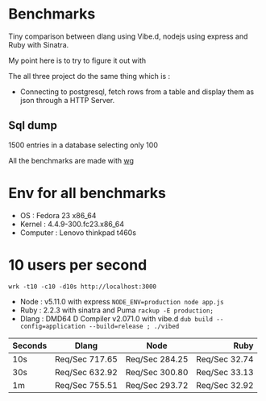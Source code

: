# Benchmarks

Tiny comparison between dlang using Vibe.d, nodejs using express and Ruby with Sinatra.

My point here is to try to figure it out with 

The all three project do the same thing which is :  

- Connecting to postgresql, fetch rows from a table and display them as json through a HTTP Server.  

## Sql dump 

1500 entries in a database selecting only 100

All the benchmarks are made with [wg](https://github.com/wg/wrk)

# Env for all benchmarks

- OS : Fedora 23 x86_64
- Kernel : 4.4.9-300.fc23.x86_64
- Computer : Lenovo thinkpad t460s


# 10 users per second

`wrk -t10 -c10 -d10s http://localhost:3000`

- Node : v5.11.0 with express `NODE_ENV=production node app.js`
- Ruby : 2.2.3 with sinatra and Puma `rackup -E production;`
- Dlang : DMD64 D Compiler v2.071.0 with vibe.d `dub build --config=application --build=release ; ./vibed`

Seconds | Dlang         | Node            | Ruby           |
--------| ------------- |:---------------:| --------------:|
10s     | Req/Sec 717.65| Req/Sec 284.25  | Req/Sec 32.74  |
30s     | Req/Sec 632.92| Req/Sec 300.80  | Req/Sec 33.13 |
1m      | Req/Sec 755.51| Req/Sec 293.72  | Req/Sec 32.92 |


# 
